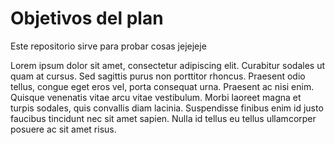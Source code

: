 # Objetivos del plan

Este repositorio sirve para probar cosas jejejeje

Lorem ipsum dolor sit amet, consectetur adipiscing elit. Curabitur sodales ut quam at cursus. Sed sagittis purus non porttitor rhoncus. Praesent odio tellus, congue eget eros vel, porta consequat urna. Praesent ac nisi enim. Quisque venenatis vitae arcu vitae vestibulum. Morbi laoreet magna et turpis sodales, quis convallis diam lacinia. Suspendisse finibus enim id justo faucibus tincidunt nec sit amet sapien. Nulla id tellus eu tellus ullamcorper posuere ac sit amet risus.

